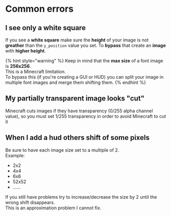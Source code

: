 # Common errors

## I see only a white square

If you see a **white square** make sure the **height** of your image is not **greather** than the `y_position` value you set. To **bypass** that create an **image** with **higher height**.

{% hint style="warning" %}
Keep in mind that the **max size** of a font image is **256x256**.  
This is a Minecraft limitation.  
To bypass this \(if you're creating a GUI or HUD\) you can split your image in multiple font images and merge them shifting them.
{% endhint %}

## My partially transparent image looks "cut"

Minecraft cuts images if they have transparency \(0/255 alpha channel value\), so you must set 1/255 transparency in order to avoid Minecraft to cut it

## When I add a hud others shift of some pixels

Be sure to have each image size set to a multiple of 2.  
Example:  
- 2x2  
- 4x4  
- 6x6  
- 52x52  
- ......  


If you still have problems try to increase/decrease the size by 2 until the wrong shift disappears.  
This is an approximation problem I cannot fix.  


